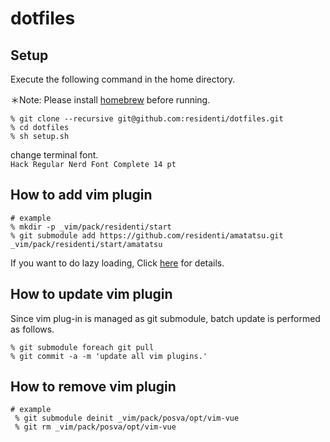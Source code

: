 # dotfiles

## Setup
Execute the following command in the home directory.

＊Note: Please install [homebrew](https://brew.sh/index_ja) before running.

```
% git clone --recursive git@github.com:residenti/dotfiles.git
% cd dotfiles
% sh setup.sh
```

change terminal font.  
`Hack Regular Nerd Font Complete 14 pt`

## How to add vim plugin
```
# example
% mkdir -p _vim/pack/residenti/start
% git submodule add https://github.com/residenti/amatatsu.git _vim/pack/residenti/start/amatatsu
```
If you want to do lazy loading, Click [here](https://residenti-blog.herokuapp.com/articles/442) for details.

## How to update vim plugin
Since vim plug-in is managed as git submodule, batch update is performed as follows.

```
% git submodule foreach git pull
% git commit -a -m 'update all vim plugins.'
```

## How to remove vim plugin
```
# example
 % git submodule deinit _vim/pack/posva/opt/vim-vue
 % git rm _vim/pack/posva/opt/vim-vue
```
